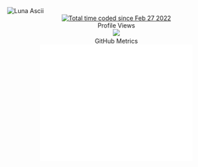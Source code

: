 <img src="https://i.imgur.com/bHX52my.png" alt="Luna Ascii">
<div class="container" align="center">
  <a href="https://wakatime.com/@d80236cc-8377-43a2-89c1-bce0a10e4537"><img src="https://wakatime.com/badge/user/d80236cc-8377-43a2-89c1-bce0a10e4537.svg" alt="Total time coded since Feb 27 2022" /></a>
</div>
<div class="container" align="center">
  <div>Profile Views</div>
  <img src="https://count.getloli.com/get/@nshout">
</div>
<div class="container" align="center">
  <div class="centered">GitHub Metrics</div>
  <img src="/github-metrics.svg" style="width:70%;">
</div>

